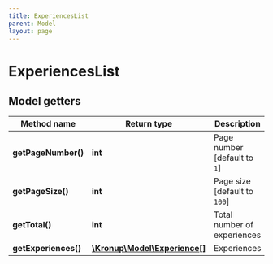 ```yaml
---
title: ExperiencesList
parent: Model
layout: page
---
```


# ExperiencesList

## Model getters

Method name | Return type | Description
------------ | ------------- | -------------
**getPageNumber()** | **int** | Page number [default to `1`]
**getPageSize()** | **int** | Page size [default to `100`]
**getTotal()** | **int** | Total number of experiences
**getExperiences()** | [**\Kronup\Model\Experience[]**](../Experience) | Experiences

